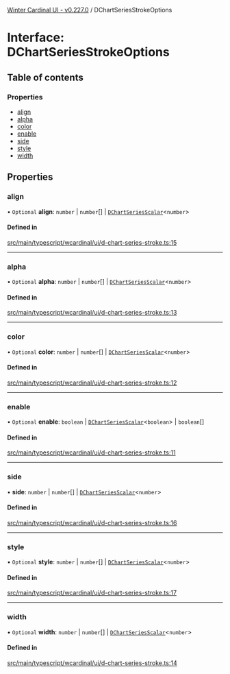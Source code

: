 [Winter Cardinal UI - v0.227.0](../index.md) / DChartSeriesStrokeOptions

# Interface: DChartSeriesStrokeOptions

## Table of contents

### Properties

- [align](DChartSeriesStrokeOptions.md#align)
- [alpha](DChartSeriesStrokeOptions.md#alpha)
- [color](DChartSeriesStrokeOptions.md#color)
- [enable](DChartSeriesStrokeOptions.md#enable)
- [side](DChartSeriesStrokeOptions.md#side)
- [style](DChartSeriesStrokeOptions.md#style)
- [width](DChartSeriesStrokeOptions.md#width)

## Properties

### align

• `Optional` **align**: `number` \| `number`[] \| [`DChartSeriesScalar`](../index.md#dchartseriesscalar)<`number`\>

#### Defined in

[src/main/typescript/wcardinal/ui/d-chart-series-stroke.ts:15](https://github.com/winter-cardinal/winter-cardinal-ui/blob/v0.227.0/src/main/typescript/wcardinal/ui/d-chart-series-stroke.ts#L15)

___

### alpha

• `Optional` **alpha**: `number` \| `number`[] \| [`DChartSeriesScalar`](../index.md#dchartseriesscalar)<`number`\>

#### Defined in

[src/main/typescript/wcardinal/ui/d-chart-series-stroke.ts:13](https://github.com/winter-cardinal/winter-cardinal-ui/blob/v0.227.0/src/main/typescript/wcardinal/ui/d-chart-series-stroke.ts#L13)

___

### color

• `Optional` **color**: `number` \| `number`[] \| [`DChartSeriesScalar`](../index.md#dchartseriesscalar)<`number`\>

#### Defined in

[src/main/typescript/wcardinal/ui/d-chart-series-stroke.ts:12](https://github.com/winter-cardinal/winter-cardinal-ui/blob/v0.227.0/src/main/typescript/wcardinal/ui/d-chart-series-stroke.ts#L12)

___

### enable

• `Optional` **enable**: `boolean` \| [`DChartSeriesScalar`](../index.md#dchartseriesscalar)<`boolean`\> \| `boolean`[]

#### Defined in

[src/main/typescript/wcardinal/ui/d-chart-series-stroke.ts:11](https://github.com/winter-cardinal/winter-cardinal-ui/blob/v0.227.0/src/main/typescript/wcardinal/ui/d-chart-series-stroke.ts#L11)

___

### side

• **side**: `number` \| `number`[] \| [`DChartSeriesScalar`](../index.md#dchartseriesscalar)<`number`\>

#### Defined in

[src/main/typescript/wcardinal/ui/d-chart-series-stroke.ts:16](https://github.com/winter-cardinal/winter-cardinal-ui/blob/v0.227.0/src/main/typescript/wcardinal/ui/d-chart-series-stroke.ts#L16)

___

### style

• `Optional` **style**: `number` \| `number`[] \| [`DChartSeriesScalar`](../index.md#dchartseriesscalar)<`number`\>

#### Defined in

[src/main/typescript/wcardinal/ui/d-chart-series-stroke.ts:17](https://github.com/winter-cardinal/winter-cardinal-ui/blob/v0.227.0/src/main/typescript/wcardinal/ui/d-chart-series-stroke.ts#L17)

___

### width

• `Optional` **width**: `number` \| `number`[] \| [`DChartSeriesScalar`](../index.md#dchartseriesscalar)<`number`\>

#### Defined in

[src/main/typescript/wcardinal/ui/d-chart-series-stroke.ts:14](https://github.com/winter-cardinal/winter-cardinal-ui/blob/v0.227.0/src/main/typescript/wcardinal/ui/d-chart-series-stroke.ts#L14)
